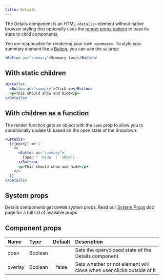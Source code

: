 ```yaml
---
title: Details
---
```


The Details component is an HTML `<details>` element without native browser styling that optionally uses the [render props pattern](https://reactjs.org/docs/render-props.html) to pass its state to child components.

You are responsible for rendering your own `<summary>`. To style your summary element like a [Button](./Button), you can use the `as` prop:

```jsx
<Button as="summary">Summary text</Button>
```

## With static children
```jsx live
<Details>
  <Button as="summary">Click me</Button>
  <p>This should show and hide</p>
</Details>
```

## With children as a function
The render function gets an object with the `open` prop to allow you to conditionally update UI based on the open state of the dropdown:

```jsx live
<Details>
  {({open}) => (
    <>
      <Button as="summary">
        {open ? 'Hide' : 'Show'}
      </Button>
      <p>This should show and hide</p>
    </>
  )}
</Details>
```

## System props

Details components get `COMMON` system props. Read our [System Props](/system-props) doc page for a full list of available props.

## Component props

| Name | Type | Default | Description |
| :- | :- | :-: | :- |
| open | Boolean | | Sets the open/closed state of the Details component |
| overlay | Boolean | false | Sets whether or not element will close when user clicks outside of it
